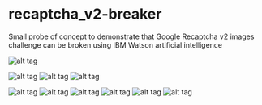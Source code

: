 # recaptcha_v2-breaker
Small probe of concept to demonstrate that Google Recaptcha v2 images challenge can be broken using IBM Watson artificial intelligence

![alt tag](https://snipboard.io/tfEGDi.jpg)

![alt tag](https://snipboard.io/8xdIMg.jpg) ![alt tag](https://snipboard.io/ANqpZY.jpg) ![alt tag](https://snipboard.io/QzjgHY.jpg)

![alt tag](https://snipboard.io/8QiXCD.jpg) ![alt tag](https://snipboard.io/EibKSN.jpg) ![alt tag](https://snipboard.io/v1twFx.jpg)
![alt tag](https://snipboard.io/7PTq93.jpg) ![alt tag](https://snipboard.io/KQvjVZ.jpg) ![alt tag](https://snipboard.io/KWaxFP.jpg)
